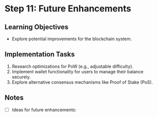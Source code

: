 # Step 11: Future Enhancements

## Learning Objectives
- Explore potential improvements for the blockchain system.

## Implementation Tasks
1. Research optimizations for PoW (e.g., adjustable difficulty).
2. Implement wallet functionality for users to manage their balance securely.
3. Explore alternative consensus mechanisms like Proof of Stake (PoS).

## Notes
- [ ] Ideas for future enhancements:
